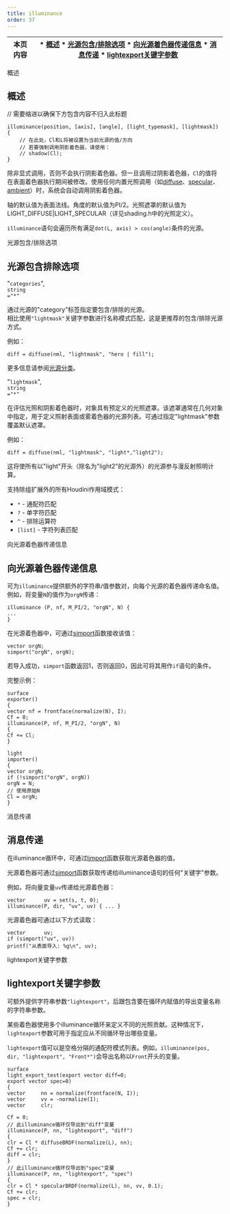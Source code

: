 ```yaml
---
title: illuminance
order: 37
---
```

  

| 本页内容 | * [概述](#概述) * [光源包含/排除选项](#光源包含排除选项) * [向光源着色器传递信息](#向光源着色器传递信息) * [消息传递](#消息传递) * [lightexport关键字参数](#lightexport关键字参数) |  
| --- | --- |  

概述  

## 概述  

// 需要缩进以确保下方包含内容不归入此标题  

```vex  
illuminance(position, [axis], [angle], [light_typemask], [lightmask])  
{  
    // 在此处，Cl和L将被设置为当前光源的值/方向  
    // 若要强制调用阴影着色器，请使用：  
    // shadow(Cl);  
}  
```  

除非显式调用，否则不会执行阴影着色器。但一旦调用过阴影着色器，`Cl`的值将在表面着色器执行期间被修改。使用任何内置光照调用（如[diffuse](diffuse.html "返回漫反射BSDF或计算漫反射着色")、[specular](specular.html "返回镜面反射BSDF或计算镜面反射着色")、[ambient](ambient.html "返回场景中的环境光颜色")）时，系统会自动调用阴影着色器。  

轴的默认值为表面法线。角度的默认值为PI/2。光照遮罩的默认值为LIGHT_DIFFUSE|LIGHT_SPECULAR（详见shading.h中的光照定义）。  

`illuminance`语句会遍历所有满足`dot(L, axis) > cos(angle)`条件的光源。  

光源包含/排除选项  

## 光源包含排除选项  

"`categories`",  
`string`  
`="*"`  

通过光源的"category"标签指定要包含/排除的光源。  
相比使用`"lightmask"`关键字参数进行名称模式匹配，这是更推荐的包含/排除光源方式。  

例如：  
```vex  
diff = diffuse(nml, "lightmask", "hero | fill");  
```  

更多信息请参阅[光源分类](../../render/lights.html#categories)。  

"`lightmask`",  
`string`  
`="*"`  

在评估光照和阴影着色器时，对象具有预定义的光照遮罩。该遮罩通常在几何对象中指定，用于定义照射表面或雾着色器的光源列表。可通过指定"lightmask"参数覆盖默认遮罩。  

例如：  
```vex  
diff = diffuse(nml, "lightmask", "light*,^light2");  
```  
这将使所有以"light"开头（除名为"light2"的光源外）的光源参与漫反射照明计算。  

支持除组扩展外的所有Houdini作用域模式：  
- `*` - 通配符匹配  
- `?` - 单字符匹配  
- `^` - 排除运算符  
- `[list]` - 字符列表匹配  

向光源着色器传递信息  

## 向光源着色器传递信息  

可为`illuminance`提供额外的字符串/值参数对，向每个光源的着色器传递命名值。例如，将变量`N`的值作为`orgN`传递：  
```vex  
illuminance (P, nf, M_PI/2, "orgN", N) {  
...  
}  
```  

在光源着色器中，可通过[simport](simport.html "导入表面着色器在illuminance循环中发送的变量")函数接收该值：  
```vex  
vector orgN;  
simport("orgN", orgN);  
```  

若导入成功，`simport`函数返回1，否则返回0，因此可将其用作`if`语句的条件。  

完整示例：  
```vex  
surface  
exporter()  
{  
vector nf = frontface(normalize(N), I);  
Cf = 0;  
illuminance(P, nf, M_PI/2, "orgN", N)  
{  
Cf += Cl;  
}  

light  
importer()  
{  
vector orgN;  
if (!simport("orgN", orgN))  
orgN = N;  
// 使用原始N  
Cl = orgN;  
}  
```  

消息传递  

## 消息传递  

在illuminance循环中，可通过[limport](limport.html "从光源着色器导入表面变量")函数获取光源着色器的值。  

光源着色器可通过[simport](simport.html "导入表面着色器在illuminance循环中发送的变量")函数获取传递给illuminance语句的任何"关键字"参数。  

例如，将向量变量`uv`传递给光源着色器：  
```vex  
vector      uv = set(s, t, 0);  
illuminance(P, dir, "uv", uv) { ... }  
```  

光源着色器可通过以下方式读取：  
```vex  
vector      uv;  
if (simport("uv", uv))  
printf("从表面导入: %g\n", uv);  
```  

lightexport关键字参数  

## lightexport关键字参数  

可额外提供字符串参数`"lightexport"`，后跟包含要在循环内赋值的导出变量名称的字符串参数。  

某些着色器使用多个illuminance循环来定义不同的光照贡献。这种情况下，`lightexport`参数可用于指定应从不同循环导出哪些变量。  

`lightexport`值可以是空格分隔的通配符模式列表。例如，`illuminance(pos, dir, "lightexport", "Front*")`会导出名称以`Front`开头的变量。  

```vex  
surface  
light_export_test(export vector diff=0;  
export vector spec=0)  
{  
vector     nn = normalize(frontface(N, I));  
vector     vv = -normalize(I);  
vector     clr;  

Cf = 0;  
// 此illuminance循环仅导出到"diff"变量  
illuminance(P, nn, "lightexport", "diff")  
{  
clr = Cl * diffuseBRDF(normalize(L), nn);  
Cf += clr;  
diff = clr;  
}  
// 此illuminance循环仅导出到"spec"变量  
illuminance(P, nn, "lightexport", "spec")  
{  
clr = Cl * specularBRDF(normalize(L), nn, vv, 0.1);  
Cf += clr;  
spec = clr;  
}  
```
